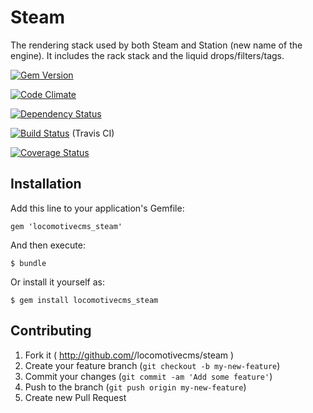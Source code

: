Steam
======

The rendering stack used by both Steam and Station (new name of the engine). It includes the rack stack and the liquid drops/filters/tags.

[![Gem Version](https://badge.fury.io/rb/steam.png)](http://badge.fury.io/rb/locomotivecms_steam)

[![Code Climate](https://codeclimate.com/github/locomotivecms/steam.png)](https://codeclimate.com/github/locomotivecms/steam)

[![Dependency Status](https://gemnasium.com/locomotivecms/steam.png)](https://gemnasium.com/locomotivecms/steam)

[![Build Status](https://travis-ci.org/locomotivecms/steam.png?branch=master)](https://travis-ci.org/locomotivecms/steam) (Travis CI)

[![Coverage Status](https://coveralls.io/repos/locomotivecms/steam/badge.png)](https://coveralls.io/r/locomotivecms/steam)

## Installation

Add this line to your application's Gemfile:

    gem 'locomotivecms_steam'

And then execute:

    $ bundle

Or install it yourself as:

    $ gem install locomotivecms_steam

## Contributing

1. Fork it ( http://github.com/<my-github-username>/locomotivecms/steam )
2. Create your feature branch (`git checkout -b my-new-feature`)
3. Commit your changes (`git commit -am 'Add some feature'`)
4. Push to the branch (`git push origin my-new-feature`)
5. Create new Pull Request
